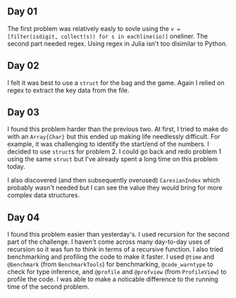 ## Day 01

The first problem was relatively easly to sovle using the `v = [filter(isdigit, collect(s)) for s in eachline(io)]` oneliner. The second part needed regex. Using regex in Julia isn't too disimilar to Python.

## Day 02

I felt it was best to use a `struct` for the bag and the game. Again I relied on regex to extract the key data from the file.

## Day 03

I found this problem harder than the previous two. At first, I tried to make do with an `Array{Char}` but this ended up making life needlessly difficult. For example, it was challenging to identify the start/end of the numbers. I decided to use `struct`s for problem 2. I could go back and redo problem 1 using the same `struct` but I've already spent a long time on this problem today.

I also discovered (and then subsequently overused) `CaresianIndex` which probably wasn't needed but I can see the value they would bring for more complex data structures.

## Day 04

I found this problem easier than yesterday's. I used recursion for the second part of the challenge. I haven't come across many day-to-day uses of recursion so it was fun to think in terms of a recursive function. I also tried benchmarking and profiling the code to make it faster. I used `@time` and `@benchmark` (from `BenchmarkTools`) for benchmarking, `@code_warntype` to check for type inference, and `@profile` and `@profview` (from `ProfileView`) to profile the code. I was able to make a noticable difference to the running time of the second problem.